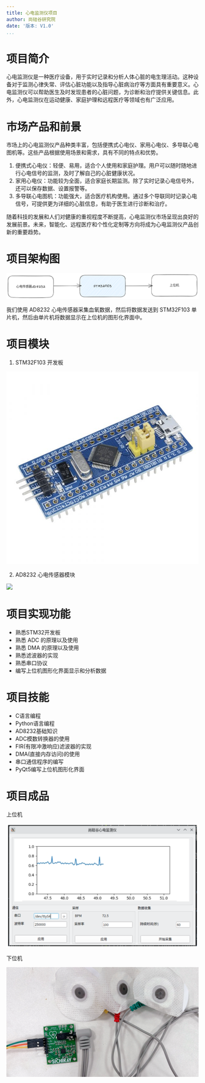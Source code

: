 ```yaml
---
title: 心电监测仪项目
author: 尚硅谷研究院
date: '版本: V1.0'
...
```


# 项目简介

心电监测仪是一种医疗设备，用于实时记录和分析人体心脏的电生理活动。这种设备对于监测心律失常、评估心脏功能以及指导心脏病治疗等方面具有重要意义。心电监测仪可以帮助医生及时发现患者的心脏问题，为诊断和治疗提供关键信息。此外，心电监测仪在运动健康、家庭护理和远程医疗等领域也有广泛应用。

# 市场产品和前景

市场上的心电监测仪产品种类丰富，包括便携式心电仪、家用心电仪、多导联心电图机等。这些产品根据使用场景和需求，具有不同的特点和优势。

1. 便携式心电仪：轻便、易用，适合个人使用和家庭护理。用户可以随时随地进行心电信号的监测，及时了解自己的心脏健康状况。
2. 家用心电仪：功能较为全面，适合家庭长期监测。除了实时记录心电信号外，还可以保存数据、设置报警等。
3. 多导联心电图机：功能强大，适合医疗机构使用。通过多个导联同时记录心电信号，可提供更为详细的心脏信息，有助于医生进行诊断和治疗。

随着科技的发展和人们对健康的重视程度不断提高，心电监测仪市场呈现出良好的发展前景。未来，智能化、远程医疗和个性化定制等方向将成为心电监测仪产品创新的重要趋势。

# 项目架构图

![](images/架构图.png)

我们使用 AD8232 心电传感器采集血氧数据，然后将数据发送到 STM32F103 单片机，然后由单片机将数据显示在上位机的图形化界面中。

# 项目模块

1. STM32F103 开发板

![](images/stm32.jpg)

2. AD8232 心电传感器模块

![](images/ad8232.jpeg)

# 项目实现功能

- 熟悉STM32开发板
- 熟悉 ADC 的原理以及使用
- 熟悉 DMA 的原理以及使用
- 熟悉滤波器的实现
- 熟悉串口协议
- 编写上位机图形化界面显示和分析数据

# 项目技能

- C语言编程
- Python语言编程
- AD8232基础知识
- ADC模数转换器的使用
- FIR(有限冲激响应)滤波器的实现
- DMA(直接内存访问)的使用
- 串口通信程序的编写
- PyQt5编写上位机图形化界面

# 项目成品

上位机

![](images/pc.png)

下位机

![](images/photo.png)